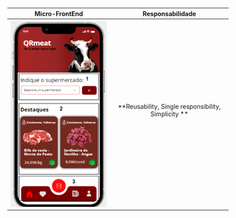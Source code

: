
|                                Micro-FrontEnd                                |           Responsabilidade            |     
|:---------------------------------------------------------------------------:|:---------------------------------------------------------------------------:|
| ![Alt text](../imagensFE/Imagem3.png?raw=true "Imagem3") | **Reusability, Single responsibility, Simplicity ** <br><br>
